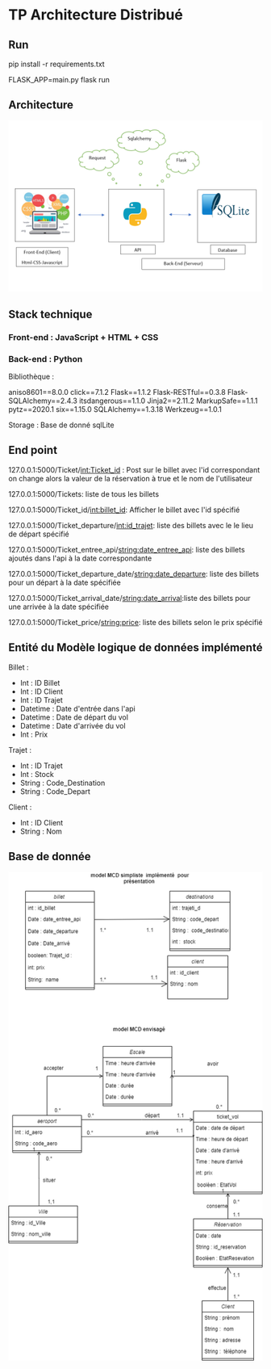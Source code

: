 # TP Architecture Distribué

## Run 

pip install -r requirements.txt

FLASK_APP=main.py flask run

## Architecture

![Features](static/schema_archi.png)

## Stack technique

### Front-end : JavaScript + HTML + CSS

### Back-end : Python

Bibliothèque : 

aniso8601==8.0.0
click==7.1.2
Flask==1.1.2
Flask-RESTful==0.3.8
Flask-SQLAlchemy==2.4.3
itsdangerous==1.1.0
Jinja2==2.11.2
MarkupSafe==1.1.1
pytz==2020.1
six==1.15.0
SQLAlchemy==1.3.18
Werkzeug==1.0.1

Storage : Base de donné sqlLite

## End point

127.0.0.1:5000/Ticket/<int:Ticket_id> : Post sur le billet avec l'id correspondant on change alors la valeur de la réservation à true et le nom de l'utilisateur

127.0.0.1:5000/Tickets: liste de tous les billets

127.0.0.1:5000/Ticket_id/<int:billet_id>: Afficher le billet avec l'id spécifié

127.0.0.1:5000/Ticket_departure/<int:id_trajet>: liste des billets avec le le lieu de départ spécifié

127.0.0.1:5000/Ticket_entree_api/<string:date_entree_api>: liste des billets ajoutés dans l'api à la date correspondante

127.0.0.1:5000/Ticket_departure_date/<string:date_departure>: liste des billets pour un départ à la date spécifiée

127.0.0.1:5000/Ticket_arrival_date/<string:date_arrival>:liste des billets pour une arrivée à la date spécifiée

127.0.0.1:5000/Ticket_price/<string:price>: liste des billets selon le prix spécifié

##  Entité du Modèle logique de données implémenté

Billet :

- Int : ID Billet
- Int : ID Client
- Int : ID Trajet
- Datetime : Date d'entrée dans l'api
- Datetime : Date de départ du vol
- Datetime : Date d'arrivée du vol
- Int : Prix


Trajet :

- Int : ID Trajet
- Int : Stock
- String : Code_Destination
- String : Code_Depart

Client :

- Int : ID Client
- String : Nom


## Base de donnée

![Features](static/bdd.png)
